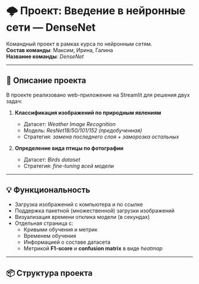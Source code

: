 # 🌩️ Проект: Введение в нейронные сети — DenseNet

Командный проект в рамках курса по нейронным сетям.  
**Состав команды**: Максим, Ирина, Галина  
**Название команды**: *DenseNet*

---

## 📌 Описание проекта

В проекте реализовано web-приложение на Streamlit для решения двух задач:

1. **Классификация изображений по природным явлениям**  
   - Датасет: *Weather Image Recognition*
   - Модель: *ResNet18/50/101/152 (предобученная)*  
   - Стратегия: *замена последнего слоя + заморозка остальных*

2. **Определение вида птицы по фотографии**  
   - Датасет: *Birds dataset*
   - Стратегия: *fine-tuning всей модели*

---

## 💡 Функциональность

- Загрузка изображений с компьютера и по ссылке
- Поддержка пакетной (множественной) загрузки изображений
- Визуализация времени отклика модели (в секундах)
- Отдельная страница с:
  - Кривыми обучения и метрик
  - Временем обучения
  - Информацией о составе датасета
  - Метрикой **F1-score** и **confusion matrix** в виде *heatmap*

---

## 📦 Структура проекта

